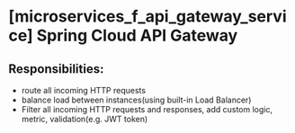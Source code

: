 # [microservices_f_api_gateway_service] Spring Cloud API Gateway
## Responsibilities:

- route all incoming HTTP requests
- balance load between instances(using built-in Load Balancer)
- Filter all incoming HTTP requests and responses, add custom logic, metric, validation(e.g. JWT token) 
